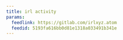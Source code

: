 ```yaml
---
title: irl activity
params:
  feedlink: https://gitlab.com/irlxyz.atom
  feedid: 5193fa616bb0d81e1318a033491b341e
---
```

